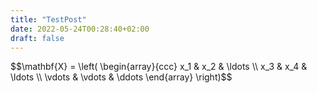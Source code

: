 ```yaml
---
title: "TestPost"
date: 2022-05-24T00:28:40+02:00
draft: false
---
```


<div>
$$\mathbf{X} = \left(
\begin{array}{ccc}
x_1 & x_2 & \ldots \\
x_3 & x_4 & \ldots \\
\vdots & \vdots & \ddots
\end{array} \right)$$
</div>